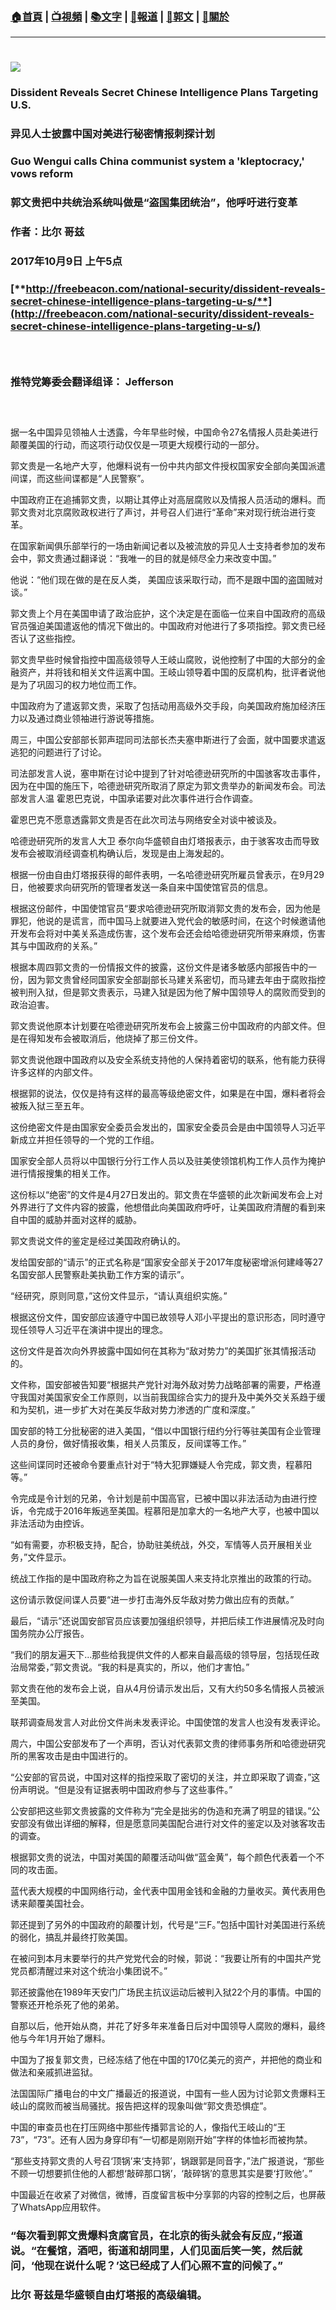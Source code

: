###  [:house:首頁](https://github.com/ourhimalayas/home) | [:tv:視頻](https://github.com/ourhimalayas/videos) | [:books:文字](https://github.com/ourhimalayas/txt) | [:newspaper:報道](https://github.com/ourhimalayas/news) | [:eagle:郭文](https://github.com/ourhimalayas/guomedia) | [:pray:關於](https://github.com/ourhimalayas/home/tree/master/about)
---
# [![](https://4.bp.blogspot.com/-hc9yamhiMm0/Wd0CiqkaxiI/AAAAAAAAArk/nvRghXCEjS0IGIBb20Y6prdTCN3-fzgaACLcBGAs/s1600/2.PNG)](https://4.bp.blogspot.com/-hc9yamhiMm0/Wd0CiqkaxiI/AAAAAAAAArk/nvRghXCEjS0IGIBb20Y6prdTCN3-fzgaACLcBGAs/s1600/2.PNG)







### Dissident Reveals Secret Chinese Intelligence Plans Targeting U.S.



### 异见人士披露中国对美进行秘密情报刺探计划



### Guo Wengui calls China communist system a 'kleptocracy,' vows reform



### 郭文贵把中共统治系统叫做是“盗国集团统治”，他呼吁进行变革



### 作者：比尔 哥兹



### 2017年10月9日 上午5点

### [**http://freebeacon.com/national-security/dissident-reveals-secret-chinese-intelligence-plans-targeting-u-s/**](http://freebeacon.com/national-security/dissident-reveals-secret-chinese-intelligence-plans-targeting-u-s/)

###  

### 推特党筹委会翻译组译： Jefferson 

###  

据一名中国异见领袖人士透露，今年早些时候，中国命令27名情报人员赴美进行颠覆美国的行动，而这项行动仅仅是一项更大规模行动的一部分。

郭文贵是一名地产大亨，他爆料说有一份中共内部文件授权国家安全部向美国派遣间谍，而这些间谍都是“人民警察”。

中国政府正在追捕郭文贵，以期让其停止对高层腐败以及情报人员活动的爆料。而郭文贵对北京腐败政权进行了声讨，并号召人们进行“革命”来对现行统治进行变革。

在国家新闻俱乐部举行的一场由新闻记者以及被流放的异见人士支持者参加的发布会中，郭文贵通过翻译说：“我唯一的目的就是倾尽全力来改变中国。”

他说：“他们现在做的是在反人类， 美国应该采取行动，而不是跟中国的盗国贼对谈。”

郭文贵上个月在美国申请了政治庇护，这个决定是在面临一位来自中国政府的高级官员强迫美国遣返他的情况下做出的。中国政府对他进行了多项指控。郭文贵已经否认了这些指控。

郭文贵早些时候曾指控中国高级领导人王岐山腐败，说他控制了中国的大部分的金融资产，并将钱和相关文件运离中国。王岐山领导着中国的反腐机构，批评者说他是为了巩固习的权力地位而工作。

中国政府为了遣返郭文贵，采取了包括动用高级外交手段，向美国政府施加经济压力以及通过商业领袖进行游说等措施。

周三，中国公安部部长郭声琨同司法部长杰夫塞申斯进行了会面，就中国要求遣返逃犯的问题进行了讨论。

司法部发言人说，塞申斯在讨论中提到了针对哈德逊研究所的中国骇客攻击事件，因为在中国的施压下，哈德逊研究所取消了原定为郭文贵举办的新闻发布会。司法部发言人温 霍恩巴克说，中国承诺要对此次事件进行合作调查。

霍恩巴克不愿意透露郭文贵是否在此次司法与网络安全对谈中被谈及。

哈德逊研究所的发言人大卫 泰尔向华盛顿自由灯塔报表示，由于骇客攻击而导致发布会被取消经调查机构确认后，发现是由上海发起的。

根据一份由自由灯塔报获得的邮件表明，一名哈德逊研究所雇员曾表示，在9月29日，他被要求向研究所的管理者发送一条自来中国使馆官员的信息。

根据这份邮件，中国使馆官员“要求哈德逊研究所取消郭文贵的发布会，因为他是罪犯，他说的是谎言，而中国马上就要进入党代会的敏感时间，在这个时候邀请他开发布会将对中美关系造成伤害，这个发布会还会给哈德逊研究所带来麻烦，伤害其与中国政府的关系。”

根据本周四郭文贵的一份情报文件的披露，这份文件是诸多敏感内部报告中的一份，因为郭文贵曾经同国家安全部副部长马建关系密切，而马建去年由于腐败指控被判刑入狱，但是郭文贵表示，马建入狱是因为他了解中国领导人的腐败而受到的政治迫害。

郭文贵说他原本计划要在哈德逊研究所发布会上披露三份中国政府的内部文件。但是在得知发布会被取消后，他烧掉了那三份文件。

郭文贵说他跟中国政府以及安全系统支持他的人保持着密切的联系，他有能力获得许多这样的内部文件。

根据郭的说法，仅仅是持有这样的最高等级绝密文件，如果是在中国，爆料者将会被叛入狱三至五年。

这份绝密文件是由国家安全委员会发出的，国家安全委员会是由中国领导人习近平新成立并担任领导的一个党的工作组。

国家安全部人员将以中国银行分行工作人员以及驻美使领馆机构工作人员作为掩护进行情报搜集的相关工作。

这份标以“绝密”的文件是4月27日发出的。郭文贵在华盛顿的此次新闻发布会上对外界进行了文件内容的披露，他想借此向美国政府呼吁，让美国政府清醒的看到来自中国的威胁并面对这样的威胁。

郭文贵说文件的鉴定是经过美国政府确认的。

发给国安部的“请示”的正式名称是“国家安全部关于2017年度秘密增派何建峰等27名国安部人民警察赴美执勤工作方案的请示”。

“经研究，原则同意，”这份文件显示，“请认真组织实施。”

根据这份文件，国安部应该遵守中国已故领导人邓小平提出的意识形态，同时遵守现任领导人习近平在演讲中提出的理念。

这份文件是首次向外界披露中国如何在其称为“敌对势力”的美国扩张其情报活动的。

文件称，国安部被告知要“根据共产党针对海外敌对势力战略部署的需要，严格遵守我国对美国家安全工作原则，以当前我国综合实力的提升及中美外交关系趋于缓和为契机，进一步扩大对在美反华敌对势力渗透的广度和深度。”

国安部的特工分批秘密的进入美国，“借以中国银行纽约分行等驻美国有企业管理人员的身份，做好情报收集，相关人员策反，反间谍等工作。”

这些间谍同时还被命令要重点针对于“特大犯罪嫌疑人令完成，郭文贵，程慕阳等。”

令完成是令计划的兄弟，令计划是前中国高官，已被中国以非法活动为由进行控诉，令完成于2016年叛逃至美国。程慕阳是加拿大的一名地产大亨，也被中国以非法活动为由控诉。

“如有需要，亦积极支持，配合，协助驻美统战，外交，军情等人员开展相关业务，”文件显示。

统战工作指的是中国政府称之为旨在说服美国人来支持北京推出的政策的行动。

这份请示敦促间谍人员要“进一步打击海外反华敌对势力做出应有的贡献。”

最后，“请示”还说国安部官员应该要加强组织领导，并把后续工作进展情况及时向国务院办公厅报告。

“我们的朋友遍天下...那些给我提供文件的人都来自最高级的领导层，包括现任政治局常委，”郭文贵说。“我的料是真实的，所以，他们才害怕。”

郭文贵在他的发布会上说，自从4月份请示发出后，又有大约50多名情报人员被派至美国。

联邦调查局发言人对此份文件尚未发表评论。中国使馆的发言人也没有发表评论。

周六，中国公安部发布了一个声明，否认对代表郭文贵的律师事务所和哈德逊研究所的黑客攻击是由中国进行的。

“公安部的官员说，中国对这样的指控采取了密切的关注，并立即采取了调查，”这份声明说。“但是没有证据表明中国政府参与了这些事件。”

公安部把这些郭文贵披露的文件称为“完全是拙劣的伪造和充满了明显的错误。”公安部没有做出详细的解释，但是愿意同美国配合进行对文件的鉴定以及对骇客攻击的调查。

根据郭文贵的说法，中国对美国的颠覆活动叫做“蓝金黄”，每个颜色代表着一个不同的攻击面。

蓝代表大规模的中国网络行动，金代表中国用金钱和金融的力量收买。黄代表用色诱来颠覆美国社会。

郭还提到了另外的中国政府的颠覆计划，代号是“三F。”包括中国针对美国进行系统的弱化，搞乱并最终打败美国。

在被问到本月末要举行的共产党党代会的时候，郭说：“我要让所有的中国共产党党员都清醒过来对这个统治小集团说不。”

郭还披露他在1989年天安门广场民主抗议运动后被判入狱22个月的事情。中国的警察还开枪杀死了他的弟弟。

自那以后，他开始从商，并花了好多年来准备日后对中国领导人腐败的爆料，最终他与今年1月开始了爆料。

中国为了报复郭文贵，已经冻结了他在中国的170亿美元的资产，并把他的商业和做法和亲戚抓进监狱。

法国国际广播电台的中文广播最近的报道说，中国有一些人因为讨论郭文贵爆料王岐山的腐败而被当局骚扰。报告把这样的现象叫做“郭文贵恐惧症”。

中国的审查员也在打压网络中那些传播郭言论的人，像指代王岐山的“王73”，“73”。还有人因为身穿印有“一切都是刚刚开始”字样的体恤衫而被拘禁。

“那些支持郭文贵的人号召‘顶锅’来‘支持郭’，锅跟郭是同音字，”法广报道说，“那些不顾一切想要抓住他的人都想‘敲碎那口锅’，‘敲碎锅’的意思其实是要‘打败他’。”

中国最近在收紧了对微信，微博，百度留言板中分享郭的内容的控制之后，也屏蔽了WhatsApp应用软件。

### “每次看到郭文贵爆料贪腐官员，在北京的街头就会有反应，”报道说。“在餐馆，酒吧，街道和胡同里，人们见面后笑一笑，然后就问，‘他现在说什么呢？’这已经成了人们心照不宣的问候了。”

### 比尔 哥兹是华盛顿自由灯塔报的高级编辑。

<u></u><sub></sub><sup></sup><strike></strike>